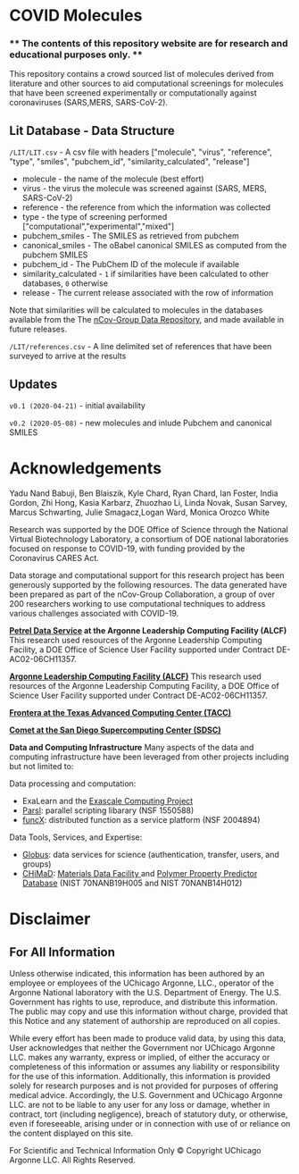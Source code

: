# COVID Molecules

### ** The contents of this repository website are for research and educational purposes only. **

This repository contains a crowd sourced list of molecules derived from literature and other sources to aid computational screenings for molecules that have been screened experimentally or computationally against coronaviruses (SARS,MERS, SARS-CoV-2).

## Lit Database - Data Structure

`/LIT/LIT.csv` - A csv file with headers ["molecule", "virus", "reference", "type", "smiles", "pubchem_id", "similarity_calculated", "release"]
* molecule - the name of the molecule (best effort)
* virus - the virus the molecule was screened against (SARS, MERS, SARS-CoV-2)
* reference - the reference from which the information was collected
* type - the type of screening performed ["computational","experimental","mixed"]
* pubchem_smiles - The SMILES as retrieved from pubchem
* canonical_smiles - The oBabel canonical SMILES as computed from the pubchem SMILES
* pubchem_id - The PubChem ID of the molecule if available
* similarity_calculated - `1` if similarities have been calculated to other databases, `0` otherwise
* release - The current release associated with the row of information

Note that similarities will be calculated to molecules in the databases available from the The [nCov-Group Data Repository](https://2019-ncovgroup.github.io/data/), and made available in future releases.

`/LIT/references.csv` - A line delimited set of references that have been surveyed to arrive at the results

## Updates
`v0.1 (2020-04-21)` - initial availability

`v0.2 (2020-05-08)` - new molecules and inlude Pubchem and canonical SMILES


# Acknowledgements
Yadu Nand Babuji, Ben Blaiszik, Kyle Chard, Ryan Chard, Ian Foster, India Gordon, Zhi Hong, Kasia Karbarz, Zhuozhao Li, Linda Novak, Susan Sarvey, Marcus Schwarting, Julie Smagacz,Logan Ward, Monica Orozco White

Research was supported by the DOE Office of Science through the National Virtual Biotechnology Laboratory, a consortium of DOE national laboratories focused on response to COVID-19, with funding provided by the Coronavirus CARES Act.

Data storage and computational support for this research project has been generously supported by the following resources. The data generated have been prepared as part of the nCov-Group Collaboration, a group of over 200 researchers working to use computational techniques to address various challenges associated with COVID-19.

**[Petrel Data Service](https://press3.mcs.anl.gov/petrel/) at the Argonne Leadership Computing Facility (ALCF)**
This research used resources of the Argonne Leadership Computing Facility, a DOE Office of Science User Facility supported under Contract DE-AC02-06CH11357.

**[Argonne Leadership Computing Facility (ALCF)](https://www.alcf.anl.gov)**
This research used resources of the Argonne Leadership Computing Facility, a DOE Office of Science User Facility supported under Contract DE-AC02-06CH11357.

**[Frontera at the Texas Advanced Computing Center (TACC)](https://www.tacc.utexas.edu)**

**[Comet at the San Diego Supercomputing Center (SDSC)](https://www.sdsc.edu)**


**Data and Computing Infrastructure**
Many aspects of the data and computing infrastructure have been leveraged from other projects including but not limited to:

Data processing and computation:
 * ExaLearn and the <a href="https://www.exascaleproject.org">Exascale Computing Project</a>
 * <a href="https://parsl-project.org">Parsl</a>: parallel scripting libarary (NSF 1550588)
 * <a href="https://www.funcx.org">funcX</a>: distributed function as a service platform (NSF 2004894)

Data Tools, Services, and Expertise:
 * <a href="https://www.globus.org">Globus</a>: data services for science (authentication, transfer, users, and groups) 
 * <a href="https://chimad.northwestern.edu">CHiMaD</a>: <a href="https://materialsdatafacility.org">Materials Data Facility </a> and <a href="http://pppdb.uchicago.edu">Polymer Property Predictor Database</a> (NIST 70NANB19H005 and NIST 70NANB14H012)

# Disclaimer

## For All Information

Unless otherwise indicated, this information has been authored by an employee or employees of the UChicago Argonne, LLC., operator of the Argonne National laboratory with the U.S. Department of Energy. The U.S. Government has rights to use, reproduce, and distribute this information. The public may copy and use this information without charge, provided that this Notice and any statement of authorship are reproduced on all copies.

While every effort has been made to produce valid data, by using this data, User acknowledges that neither the Government nor UChicago Argonne LLC. makes any warranty, express or implied, of either the accuracy or completeness of this information or assumes any liability or responsibility for the use of this information. Additionally, this information is provided solely for research purposes and is not provided for purposes of offering medical advice. Accordingly, the U.S. Government and UChicago Argonne LLC. are not to be liable to any user for any loss or damage, whether in contract, tort (including negligence), breach of statutory duty, or otherwise, even if foreseeable, arising under or in connection with use of or reliance on the content displayed on this site.

For Scientific and Technical Information Only © Copyright UChicago Argonne LLC. All Rights Reserved.

